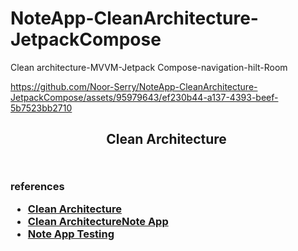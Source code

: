 # NoteApp-CleanArchitecture-JetpackCompose
Clean architecture-MVVM-Jetpack Compose-navigation-hilt-Room



https://github.com/Noor-Serry/NoteApp-CleanArchitecture-JetpackCompose/assets/95979643/ef230b44-a137-4393-beef-5b7523bb2710
<h2 align="center">
  Clean Architecture
  <img src="https://github.com/Noor-Serry/NoteApp-CleanArchitecture-JetpackCompose/assets/95979643/05d8c11e-0f82-458c-8451-db23a6722e0e" alt="" />
</h2>
<h2 align="center">
  <img src="https://github.com/Noor-Serry/NoteApp-CleanArchitecture-JetpackCompose/assets/95979643/041d1945-0df0-4030-bb23-3e02fbb2964a" alt="" />
</h2>

<h3>
  references
 <ul>
  <li>
    <a href = "https://www.youtube.com/watch?v=kSGNQbEiDFA&t=2544s">Clean Architecture </a>
    </li>
   
  <li>
    <a href = "https://youtu.be/8YPXv7xKh2w">Clean ArchitectureNote App</a>
 </li>
   <li>
    <a href = "https://youtu.be/nDCCwyS0_MQ">Note App Testing</a>
 </li>
</ul>
</h3>





